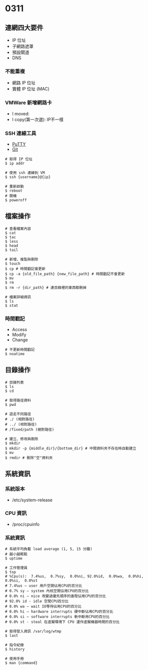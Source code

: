 # 0311

## 連網四大要件
- IP 位址
- 子網路遮罩
- 預設閘道
- DNS

### 不能重複
- 網路 IP 位址
- 實體 IP 位址 (MAC)

### VMWare 新增網路卡
- I moved:
- I copy(第一次選): IP不一樣

### SSH 連線工具
- [PuTTY](https://www.putty.org/)
- [Git](https://git-scm.com/)
```shell
# 取得 IP 位址
$ ip addr

# 使用 ssh 連線到 VM
$ ssh {username}@{ip}

# 重新啟動
$ reboot
# 關機
$ poweroff
```

## 檔案操作
```shell
# 查看檔案內容
$ cat
$ tac
$ less
$ head
$ tail

# 新增、複製與刪除
$ touch
$ cp # 時間戳記會更新
$ cp -a {old_file_path} {new_file_path} # 時間戳記不會更新
$ mv
$ rm
$ rm -r {dir_path} # 連目錄裡的東西都刪掉

# 檔案詳細資訊
$ ls
$ stat
```

### 時間戳記
- Access
- Modify
- Change
```shell
# 不更新時間戳記
$ noatime
```

## 目錄操作
```shell
# 目錄列表
$ ls
$ cd

# 取得路徑資料
$ pwd

# 遊走不同路徑
# ./ (相對路徑)
# ../ (相對路徑)
# /fixed/path (絕對路徑)

# 建立、修改與刪除
$ mkdir
$ mkdir -p {middle_dir}/{bottom_dir} # 中間資料夾不存在時自動建立
$ mv
$ rmdir # 刪除"空"資料夾
```

## 系統資訊

### 系統版本
- /etc/system-release

### CPU 資訊
- /proc/cpuinfo

### 系統資訊
```shell
# 系統平均負載 load average (1, 5, 15 分鐘)
# 越小越輕鬆
$ uptime

# 工作管理員
$ top
# %Cpu(s):  7.4%us,  0.7%sy,  0.0%ni, 92.0%id,  0.0%wa,  0.0%hi,  0.0%si,  0.0%st
# 7.4%us — user 用戶空間佔用CPU的百分比
# 0.7% sy — system 內核空間佔用CPU的百分比
# 0.0% ni — nice 改變過優先順序的進程佔用CPU的百分比
# 92.0% id - idle 空閒CPU百分比
# 0.0% wa — wait IO等待佔用CPU的百分比
# 0.0% hi — hardware interrupts 硬中斷佔用CPU的百分比
# 0.0% si — software interrupts 軟中斷用CPU的百分比
# 0.0% st - steal 在虛擬環境下 CPU 運作虛擬機器時間的百分比

# 取得登入資訊 /var/log/wtmp
$ last

# 指令紀錄
$ history

# 使用手冊
$ man {command}
```